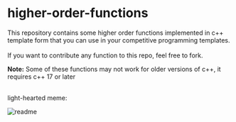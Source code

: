 # higher-order-functions

This repository contains some higher order functions implemented in c++ template form that you can use in your competitive programming templates.
<br><br>If you want to contribute any function to this repo, feel free to fork.

<b>Note:</b> Some of these functions may not work for older versions of c++, it requires c++ 17 or later<br>

<br>light-hearted meme:

![readme](https://user-images.githubusercontent.com/77770628/138933113-e6987399-eec1-499e-8498-add7c2d6898e.jpeg)
